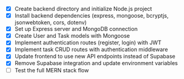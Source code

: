- [x] Create backend directory and initialize Node.js project
- [x] Install backend dependencies (express, mongoose, bcryptjs, jsonwebtoken, cors, dotenv)
- [x] Set up Express server and MongoDB connection
- [x] Create User and Task models with Mongoose
- [x] Implement authentication routes (register, login) with JWT
- [x] Implement task CRUD routes with authentication middleware
- [x] Update frontend to use new API endpoints instead of Supabase
- [x] Remove Supabase integration and update environment variables
- [ ] Test the full MERN stack flow

